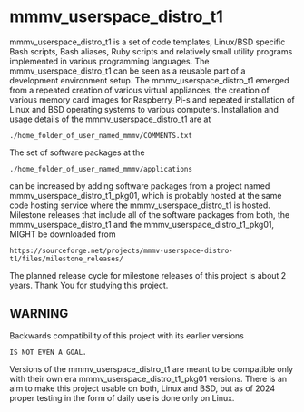 # mmmv_userspace_distro_t1

mmmv_userspace_distro_t1 is a set of code templates, Linux/BSD
specific Bash scripts, Bash aliases, Ruby scripts and relatively small
utility programs implemented in various programming languages. The
mmmv_userspace_distro_t1 can be seen as a reusable part of a development
environment setup. The mmmv_userspace_distro_t1 emerged from a repeated
creation of various virtual appliances, the creation of various memory
card images for Raspberry_Pi-s and repeated installation of Linux and
BSD operating systems to various computers. Installation and usage
details of the mmmv_userspace_distro_t1 are at

    ./home_folder_of_user_named_mmmv/COMMENTS.txt

The set of software packages at the 

    ./home_folder_of_user_named_mmmv/applications

can be increased by adding software packages from a project named
mmmv_userspace_distro_t1_pkg01, which is probably hosted at the
same code hosting service where the mmmv_userspace_distro_t1
is hosted. Milestone releases that include all of the software
packages from both, the mmmv_userspace_distro_t1 and the
mmmv_userspace_distro_t1_pkg01, MIGHT be downloaded from

    https://sourceforge.net/projects/mmmv-userspace-distro-t1/files/milestone_releases/

The planned release cycle for milestone releases of this project is
about 2 years. Thank You for studying this project.


## WARNING

Backwards compatibility of this project with its earlier versions 

    IS NOT EVEN A GOAL. 

Versions of the mmmv_userspace_distro_t1 are meant to be compatible only
with their own era mmmv_userspace_distro_t1_pkg01 versions. There is an
aim to make this project usable on both, Linux and BSD, but as of 2024
proper testing in the form of daily use is done only on Linux.


